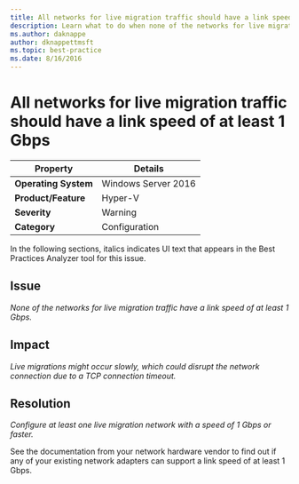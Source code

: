 ```yaml
---
title: All networks for live migration traffic should have a link speed of at least 1 Gbps
description: Learn what to do when none of the networks for live migration traffic have a link speed of at least 1 Gbps.
ms.author: daknappe
author: dknappettmsft
ms.topic: best-practice
ms.date: 8/16/2016
---
```

# All networks for live migration traffic should have a link speed of at least 1 Gbps

|Property|Details|
|-|-|
|**Operating System**|Windows Server 2016|
|**Product/Feature**|Hyper-V|
|**Severity**|Warning|
|**Category**|Configuration|

In the following sections, italics indicates UI text that appears in the Best Practices Analyzer tool for this issue.

## Issue
*None of the networks for live migration traffic have a link speed of at least 1 Gbps.*

## Impact
*Live migrations might occur slowly, which could disrupt the network connection due to a TCP connection timeout.*

## Resolution
*Configure at least one live migration network with a speed of 1 Gbps or faster.*

See the documentation from your network hardware vendor to find out if any of your existing network adapters can support a link speed of at least 1 Gbps.





